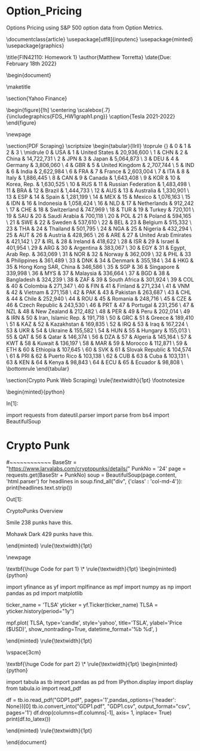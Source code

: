 # Option_Pricing
Options Pricing using S&amp;P 500 option data from Option Metrics.

\documentclass{article}
\usepackage[utf8]{inputenc}
\usepackage{minted}
\usepackage{graphics}

\title{FIN42110: Homework 1}
\author{Matthew Torretta}
\date{Due: February 18th 2022}


\begin{document}

\maketitle

\section{Yahoo Finance}

\begin{figure}[!h]
\centering
      \scalebox{.7}{\includegraphics{FDS_HW1graph1.png}}
      \caption{Tesla 2021-2022}
\end{figure}

\newpage

\section{PDF Scraping}
\scriptsize	
\begin{tabular}{llrll}
\toprule
{} &    0 &   1 &                     2 &           3 \\
\midrule
0  &  USA &   1 &         United States &  20,936,600 \\
1  &  CHN &   2 &                 China &  14,722,731 \\
2  &  JPN &   3 &                 Japan &   5,064,873 \\
3  &  DEU &   4 &               Germany &   3,806,060 \\
4  &  GBR &   5 &        United Kingdom &   2,707,744 \\
5  &  IND &   6 &                 India &   2,622,984 \\
6  &  FRA &   7 &                France &   2,603,004 \\
7  &  ITA &   8 &                 Italy &   1,886,445 \\
8  &  CAN &   9 &                Canada &   1,643,408 \\
9  &  KOR &  10 &           Korea, Rep. &   1,630,525 \\
10 &  RUS &  11 &    Russian Federation &   1,483,498 \\
11 &  BRA &  12 &                Brazil &   1,444,733 \\
12 &  AUS &  13 &             Australia &   1,330,901 \\
13 &  ESP &  14 &                 Spain &   1,281,199 \\
14 &  MEX &  15 &                Mexico &   1,076,163 \\
15 &  IDN &  16 &             Indonesia &   1,058,424 \\
16 &  NLD &  17 &           Netherlands &     912,242 \\
17 &  CHE &  18 &           Switzerland &     747,969 \\
18 &  TUR &  19 &                Turkey &     720,101 \\
19 &  SAU &  20 &          Saudi Arabia &     700,118 \\
20 &  POL &  21 &                Poland &     594,165 \\
21 &  SWE &  22 &                Sweden &     537,610 \\
22 &  BEL &  23 &               Belgium &     515,332 \\
23 &  THA &  24 &              Thailand &     501,795 \\
24 &  NGA &  25 &               Nigeria &     432,294 \\
25 &  AUT &  26 &               Austria &     428,965 \\
26 &  ARE &  27 &  United Arab Emirates &     421,142 \\
27 &  IRL &  28 &               Ireland &     418,622 \\
28 &  ISR &  29 &                Israel &     401,954 \\
29 &  ARG &  30 &             Argentina &     383,067 \\
30 &  EGY &  31 &      Egypt, Arab Rep. &     363,069 \\
31 &  NOR &  32 &                Norway &     362,009 \\
32 &  PHL &  33 &           Philippines &     361,489 \\
33 &  DNK &  34 &               Denmark &     355,184 \\
34 &  HKG &  35 &  Hong Kong SAR, China &     346,586 \\
35 &  SGP &  36 &             Singapore &     339,998 \\
36 &  MYS &  37 &              Malaysia &     336,664 \\
37 &  BGD &  38 &            Bangladesh &     324,239 \\
38 &  ZAF &  39 &          South Africa &     301,924 \\
39 &  COL &  40 &              Colombia &     271,347 \\
40 &  FIN &  41 &               Finland &     271,234 \\
41 &  VNM &  42 &               Vietnam &     271,158 \\
42 &  PAK &  43 &              Pakistan &     263,687 \\
43 &  CHL &  44 &                 Chile &     252,940 \\
44 &  ROU &  45 &               Romania &     248,716 \\
45 &  CZE &  46 &        Czech Republic &     243,530 \\
46 &  PRT &  47 &              Portugal &     231,256 \\
47 &  NZL &  48 &           New Zealand &     212,482 \\
48 &  PER &  49 &                  Peru &     202,014 \\
49 &  IRN &  50 &    Iran, Islamic Rep. &     191,718 \\
50 &  GRC &  51 &                Greece &     189,410 \\
51 &  KAZ &  52 &            Kazakhstan &     169,835 \\
52 &  IRQ &  53 &                  Iraq &     167,224 \\
53 &  UKR &  54 &               Ukraine &     155,582 \\
54 &  HUN &  55 &               Hungary &     155,013 \\
55 &  QAT &  56 &                 Qatar &     146,374 \\
56 &  DZA &  57 &               Algeria &     145,164 \\
57 &  KWT &  58 &                Kuwait &     136,197 \\
58 &  MAR &  59 &               Morocco &     112,871 \\
59 &  ETH &  60 &              Ethiopia &     107,645 \\
60 &  SVK &  61 &       Slovak Republic &     104,574 \\
61 &  PRI &  62 &           Puerto Rico &     103,138 \\
62 &  CUB &  63 &                  Cuba &     103,131 \\
63 &  KEN &  64 &                 Kenya &      98,843 \\
64 &  ECU &  65 &               Ecuador &      98,808 \\
\bottomrule
\end{tabular}





\section{Crypto Punk Web Scraping}
\rule{\textwidth}{1pt}
\footnotesize

\begin{minted}{python}

In[1]: 

import requests
from dateutil.parser import parse
from bs4 import BeautifulSoup

# Crypto Punk
#~~~~~~~~~~~~
BaseStr = "https://www.larvalabs.com/cryptopunks/details/"
PunkNo = '24'
page = requests.get(BaseStr + PunkNo)
soup = BeautifulSoup(page.content, 'html.parser')
for headlines in soup.find_all("div", {'class' : 'col-md-4'}):
    print(headlines.text.strip())

Out[1]: 

CryptoPunks Overview

Smile
238 punks have this.

Mohawk Dark
429 punks have this.

\end{minted}
\rule{\textwidth}{1pt}


\newpage


\textbf{\huge Code for part 1}
\\*
\rule{\textwidth}{1pt}
\begin{minted}{python}

import yfinance as yf
import mplfinance as mpf
import numpy as np
import pandas as pd
import matplotlib

ticker_name = 'TLSA'
yticker = yf.Ticker(ticker_name)
TLSA = yticker.history(period="1y")


mpf.plot(
            TLSA,
            type='candle',
            style='yahoo',
            title='TSLA',
            ylabel='Price ($USD)',
            show_nontrading=True,
            datetime_format='%b %d',
        )

\end{minted}
\rule{\textwidth}{1pt}

\vspace{3cm}

\textbf{\huge Code for part 2}
\\*
\rule{\textwidth}{1pt}
\begin{minted}{python}

import tabula as tb
import pandas as pd
from IPython.display import display
from tabula.io import read_pdf

df = tb.io.read_pdf("GDP1.pdf", pages='1',pandas_options={'header': None})[0]
tb.io.convert_into("GDP1.pdf", "GDP1.csv", output_format="csv", pages='1')
df.drop(columns=df.columns[-1], axis= 1, inplace= True)
print(df.to_latex())

\end{minted}
\rule{\textwidth}{1pt}


\end{document}
